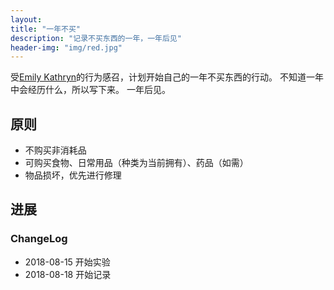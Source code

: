 ```yaml
---
layout: 
title: "一年不买"
description: "记录不买东西的一年，一年后见"
header-img: "img/red.jpg"
---
```




受[Emily Kathryn](https://emilysfilms.wordpress.com/)的行为感召，计划开始自己的一年不买东西的行动。
不知道一年中会经历什么，所以写下来。
一年后见。





## 原则
 * 不购买非消耗品
 * 可购买食物、日常用品（种类为当前拥有）、药品（如需）
 * 物品损坏，优先进行修理

## 进展


### ChangeLog
 * 2018-08-15 开始实验
 * 2018-08-18 开始记录
